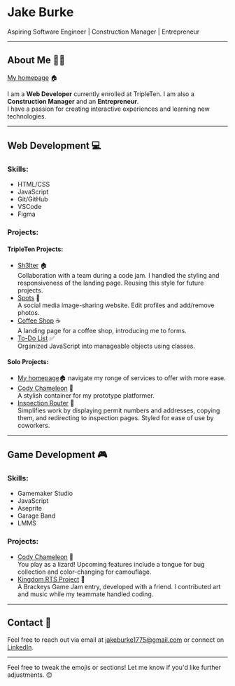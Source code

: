 # Jake Burke

Aspiring Software Engineer | Construction Manager | Entrepreneur

---

## About Me 🙋‍♂️
[My homepage](https://jakeburke1775.github.io/homepage/) 🏠

I am a **Web Developer** currently enrolled at TripleTen. I am also a **Construction Manager** and an **Entrepreneur**.  
I have a passion for creating interactive experiences and learning new technologies.

---

## Web Development 💻
### Skills:
- HTML/CSS
- JavaScript
- Git/GitHub
- VSCode
- Figma

### Projects:
#### TripleTen Projects:
- [Sh3lter](https://00h00w.github.io/CodeJamJanuary/) 🏠  
  Collaboration with a team during a code jam. I handled the styling and responsiveness of the landing page. Reusing this style for future projects.
- [Spots](https://jakeburke1775.github.io/se_project_spots/) 📸  
  A social media image-sharing website. Edit profiles and add/remove photos.
- [Coffee Shop](https://jakeburke1775.github.io/se_project_coffeeshop/) ☕  
  A landing page for a coffee shop, introducing me to forms.
- [To-Do List](https://jakeburke1775.github.io/se_project_todo-app/) ✅  
  Organized JavaScript into manageable objects using classes.

#### Solo Projects:
- [My homepage]((https://jakeburke1775.github.io/homepage/))🏠
  navigate my ronge of services to offer with more ease.
- [Cody Chameleon](https://jakeburke1775.github.io/CodyChameleon/) 🦎  
  A stylish container for my prototype platformer.  
- [Inspection Router](https://jakeburke1775.github.io/inspflow/) 📝  
  Simplifies work by displaying permit numbers and addresses, copying them, and redirecting to inspection pages. Styled for ease of use by coworkers.

---

## Game Development 🎮
### Skills:
- Gamemaker Studio
- JavaScript
- Aseprite
- Garage Band
- LMMS

### Projects:
- [Cody Chameleon](https://jakeburke1775.github.io/CodyChameleon/) 🦎  
  You play as a lizard! Upcoming features include a tongue for bug collection and color-changing for camouflage.
- [Kingdom RTS Project](https://w00h00.itch.io/kingdom-rts-project/) 🏰  
  A Brackeys Game Jam entry, developed with a friend. I contributed art and music while my teammate handled coding.

---

## Contact 📧
Feel free to reach out via email at [jakeburke1775@gmail.com](mailto:jakeburke1775@gmail.com) or connect on [LinkedIn](#).

---

Feel free to tweak the emojis or sections! Let me know if you'd like further adjustments. 😊
